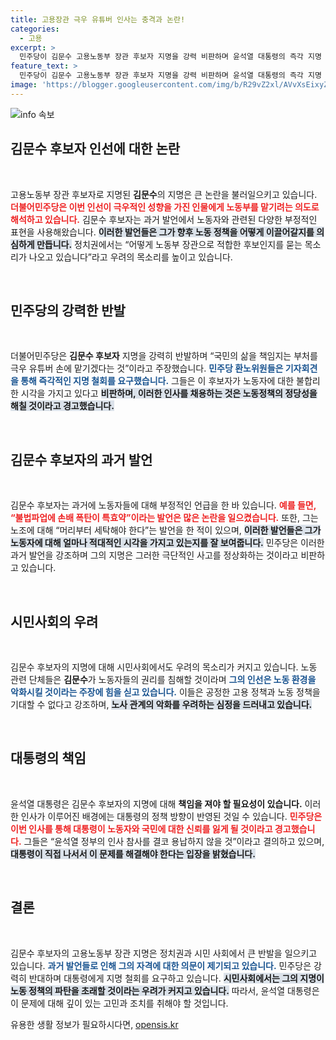 ```yaml
---
title: 고용장관 극우 유튜버 인사는 충격과 논란!
categories:
  - 고용
excerpt: >
  민주당이 김문수 고용노동부 장관 후보자 지명을 강력 비판하며 윤석열 대통령의 즉각 지명 철회를 촉구했다. 이들은 김 후보자의 과거 발언을 근거로 노동자와 국민을 악으로 규정하는 인사에게 공정한 중재를 기대할 수 없다며 인사 참사를 용납하지 않겠다고 경고했다.
feature_text: >
  민주당이 김문수 고용노동부 장관 후보자 지명을 강력 비판하며 윤석열 대통령의 즉각 지명 철회를 촉구했다. 이들은 김 후보자의 과거 발언을 근거로 노동자와 국민을 악으로 규정하는 인사에게 공정한 중재를 기대할 수 없다며 인사 참사를 용납하지 않겠다고 경고했다.
image: 'https://blogger.googleusercontent.com/img/b/R29vZ2xl/AVvXsEixyZcFfHzMRdzZMjFBmAUKJYCLCGyLL1o632UiGVXcaFdKo_bkvkuCioo0uUKlGfBVcT3P84aROyZIXSBEx3Aw5nCQ3pTgDom1WDC4m8eifvWiAmWEEVb4x6G_l8C0QH225ldMjyaFvpxGEBGNO37VmDTDMHGhJPq73UglMfDca1-0aw/s1600/blogspot.png'
---
```


<p><img src="https://blogger.googleusercontent.com/img/b/R29vZ2xl/AVvXsEixyZcFfHzMRdzZMjFBmAUKJYCLCGyLL1o632UiGVXcaFdKo_bkvkuCioo0uUKlGfBVcT3P84aROyZIXSBEx3Aw5nCQ3pTgDom1WDC4m8eifvWiAmWEEVb4x6G_l8C0QH225ldMjyaFvpxGEBGNO37VmDTDMHGhJPq73UglMfDca1-0aw/s1600/blogspot.png" alt="info 속보" /></p>

<h2 data-ke-size="size26">김문수 후보자 인선에 대한 논란</h2>

<p data-ke-size="size16">&nbsp;</p> 

<p>고용노동부 장관 후보자로 지명된 <b>김문수</b>의 지명은 큰 논란을 불러일으키고 있습니다. <b><span style="color: #ee2323;">더불어민주당은 이번 인선이 극우적인 성향을 가진 인물에게 노동부를 맡기려는 의도로 해석하고 있습니다.</span></b> 김문수 후보자는 과거 발언에서 노동자와 관련된 다양한 부정적인 표현을 사용해왔습니다. <b><span style="background-color: #21538527;">이러한 발언들은 그가 향후 노동 정책을 어떻게 이끌어갈지를 의심하게 만듭니다.</span></b> 정치권에서는 “어떻게 노동부 장관으로 적합한 후보인지를 묻는 목소리가 나오고 있습니다”라고 우려의 목소리를 높이고 있습니다. </p>

<p data-ke-size="size16">&nbsp;</p> 

<h2 data-ke-size="size26">민주당의 강력한 반발</h2>

<p data-ke-size="size16">&nbsp;</p> 

<p>더불어민주당은 <b>김문수 후보자</b> 지명을 강력히 반발하며 “국민의 삶을 책임지는 부처를 극우 유튜버 손에 맡기겠다는 것”이라고 주장했습니다. <b><span style="color: #1a5490;">민주당 환노위원들은 기자회견을 통해 즉각적인 지명 철회를 요구했습니다.</span></b> 그들은 이 후보자가 노동자에 대한 불합리한 시각을 가지고 있다고 <b><span style="background-color: #21538527;">비판하며, 이러한 인사를 채용하는 것은 노동정책의 정당성을 해칠 것이라고 경고했습니다.</span></b> </p>

<p data-ke-size="size16">&nbsp;</p> 

<h2 data-ke-size="size26">김문수 후보자의 과거 발언</h2>

<p data-ke-size="size16">&nbsp;</p> 

<p>김문수 후보자는 과거에 노동자들에 대해 부정적인 언급을 한 바 있습니다. <b><span style="color: #ee2323;">예를 들면, “불법파업에 손배 폭탄이 특효약”이라는 발언은 많은 논란을 일으켰습니다.</span></b> 또한, 그는 노조에 대해 “머리부터 세탁해야 한다”는 발언을 한 적이 있으며, <b><span style="background-color: #21538527;">이러한 발언들은 그가 노동자에 대해 얼마나 적대적인 시각을 가지고 있는지를 잘 보여줍니다.</span></b> 민주당은 이러한 과거 발언을 강조하며 그의 지명은 그러한 극단적인 사고를 정상화하는 것이라고 비판하고 있습니다.</p>

<p data-ke-size="size16">&nbsp;</p> 

<h2 data-ke-size="size26">시민사회의 우려</h2>

<p data-ke-size="size16">&nbsp;</p> 

<p>김문수 후보자의 지명에 대해 시민사회에서도 우려의 목소리가 커지고 있습니다. 노동 관련 단체들은 <b>김문수</b>가 노동자들의 권리를 침해할 것이라며 <b><span style="color: #1a5490;">그의 인선은 노동 환경을 악화시킬 것이라는 주장에 힘을 싣고 있습니다.</span></b> 이들은 공정한 고용 정책과 노동 정책을 기대할 수 없다고 강조하며, <b><span style="background-color: #21538527;">노사 관계의 악화를 우려하는 심정을 드러내고 있습니다.</span></b> </p>

<p data-ke-size="size16">&nbsp;</p> 

<h2 data-ke-size="size26">대통령의 책임</h2>

<p data-ke-size="size16">&nbsp;</p> 

<p>윤석열 대통령은 김문수 후보자의 지명에 대해 <b>책임을 져야 할 필요성이 있습니다.</b> 이러한 인사가 이루어진 배경에는 대통령의 정책 방향이 반영된 것일 수 있습니다. <b><span style="color: #ee2323;">민주당은 이번 인사를 통해 대통령이 노동자와 국민에 대한 신뢰를 잃게 될 것이라고 경고했습니다.</span></b> 그들은 “윤석열 정부의 인사 참사를 결코 용납하지 않을 것”이라고 결의하고 있으며, <b><span style="background-color: #21538527;">대통령이 직접 나서서 이 문제를 해결해야 한다는 입장을 밝혔습니다.</span></b></p>

<p data-ke-size="size16">&nbsp;</p> 

<h2 data-ke-size="size26">결론</h2>

<p data-ke-size="size16">&nbsp;</p> 

<p>김문수 후보자의 고용노동부 장관 지명은 정치권과 시민 사회에서 큰 반발을 일으키고 있습니다. <b><span style="color: #1a5490;">과거 발언들로 인해 그의 자격에 대한 의문이 제기되고 있습니다.</span></b> 민주당은 강력히 반대하며 대통령에게 지명 철회를 요구하고 있습니다. <b><span style="background-color: #21538527;">시민사회에서는 그의 지명이 노동 정책의 파탄을 초래할 것이라는 우려가 커지고 있습니다.</span></b> 따라서, 윤석열 대통령은 이 문제에 대해 깊이 있는 고민과 조치를 취해야 할 것입니다.</p>
유용한 생활 정보가 필요하시다면, <a href="https://opensis.kr" rel="dofollow">opensis.kr</a>


